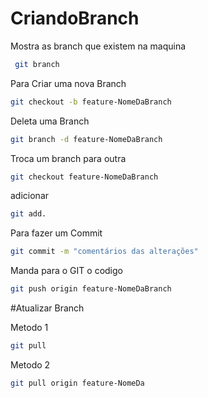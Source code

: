 # CriandoBranch

Mostra as branch que existem na maquina
```bash
 git branch
```

Para Criar uma nova Branch
```bash
git checkout -b feature-NomeDaBranch 
```

Deleta uma Branch
```bash
git branch -d feature-NomeDaBranch 
```

Troca um branch para outra 
```bash
git checkout feature-NomeDaBranch 
```
adicionar
```bash
git add.
```
Para fazer um Commit 
```bash
git commit -m "comentários das alterações"
```

Manda para o GIT o codigo 
```bash
git push origin feature-NomeDaBranch
```
#Atualizar Branch

Metodo 1
```bash
git pull 
```
Metodo 2
```bash
git pull origin feature-NomeDa
```
